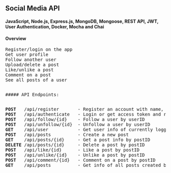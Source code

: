 ## Social Media API

#### JavaScript, Node.js, Express.js, MongoDB, Mongoose, REST API, JWT, User Authentication, Docker, Mocha and Chai

#### Overview

<pre>
Register/login on the app
Get user profile
Follow another user
Upload/delete a post
Like/unlike a post
Comment on a post
See all posts of a user
<pre>

##### API Endpoints: 

<pre>
<b>POST</b>   /api/register       - Register an account with name, email and password
<b>POST</b>   /api/authenticate   - Login or get access token and refresh token with name and password
<b>POST</b>   /api/follow/{id}    - Follow a user by userID
<b>POST</b>   /api/unfollow/{id}  - Unfollow a user by userID
<b>GET</b>    /api/user           - Get user info of currently logged in user
<b>POST</b>   /api/posts          - Create a new post
<b>GET</b>    /api/posts/{id}     - Get a post info by postID
<b>DELETE</b> /api/posts/{id}     - Delete a post by postID
<b>POST</b>   /api/like/{id}      - Like a post by postID
<b>POST</b>   /api/unlike/{id}    - Unlike a post by postID
<b>POST</b>   /api/comment/{id}   - Comment on a post by postID
<b>GET</b>    /api/posts          - Get info of all posts created by a user
</pre>